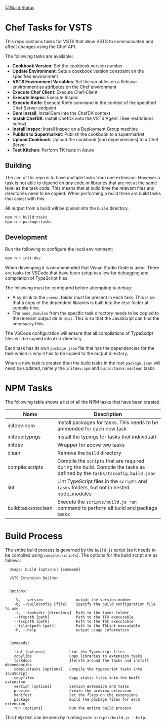[![Build Status](https://chef-software.visualstudio.com/vsts-chef/_apis/build/status/vsts-chef-CI)](https://chef-software.visualstudio.com/vsts-chef/_build/latest?definitionId=4)

# Chef Tasks for VSTS

This repo contains tasks for VSTS that allow VSTS to communicated and affect changes using the Chef API.

The following tasks are available:

* **Cookbook Version**: Set the cookbook version number
* **Update Environment**: Sets a cookbook version constraint on the specified environment
* **VSTS Environment Variables**: Set the variables on a Release environment as attributes on the Chef environment
* **Execute Chef Client**: Execute Chef-Client
* **Execute Inspec**: Execute Inspec
* **Execute Knife**: Exeucte Knife command in the context of the specified Chef Server endpoint
* **Gem Install**: InstallGem into the ChefDK context
* **Install ChefDK**: Install ChefDk onto the VSTS Agent. (See restrictions below)
* **Install Inspec**: Install Inspec on a Deployment Group machine 
* **Publish to Supermarket**: Publish the cookbook to a supermarket
* **Upload Cookbook**: Upload the cookbook (and dependencies) to a Chef Server
* **Test Kitchen**: Perform TK tests in Azure

## Building

The aim of ths repo is to have multiple tasks from one extension.  However a task is not able to depend on _any_ code or libraries that are not at the same level as the task code.  This means that at build time the relevant files and directories need to be copied.  When performing a build there are build tasks that assist with this.

All output from a build will be placed into the `build` directory.

```bash
npm run build:tasks
npm run package:tasks
```

## Development

Run the following to configure the local environment:

```bash
npm run init:dev
```

When developing it is recommended that Visual Studio Code is used.  There are tasks for VSCode that have been setup to allow for debugging and compliation of TypeScript files.

The following must be configured before attempting to debug:

 - A symlink to the `common` folder _must_ be present in each task.  This is so that a copy of the dependent libraries is built into the `dist` folder at compile time.
 - The `node_modules` from the specific task directory needs to be copied to the relevant output dir in `dist`.  This is so that the JavaScript can find the necessary files.

The VSCode configuration will ensure that all compliations of TypeScript files will be copied into `dist` directory.

Each task has its own `package.json` file that has the dependencies for the task which is why it has to be copied to the output directory,

When a new task is created then the build tasks in the root `package.json` will need be updated, namely the `initdev:npm` and `build:tasks:noclean` tasks.

# NPM Tasks

The following table shows a list of all the NPM tasks that have been created.

| Name | Description |
|------|-------------|
| initdev:npm | Install packages for tasks.  This needs to be ammended for each new task |
| initdev:typngs | Install the typings for tasks (not individual) |
| initdev | Wrapper for above two tasks |
| clean | Remove the `build` directory |
| compile:scripts | Compile the `scripts` that are required during the build.  Compile the tasks as defined by the `tasks/tsconfig.build.json` |
| lint | Lint TypeScript files in the `scripts` and `tasks` folders, but not in nested node_modules |
| build:tasks:noclean | Execute the `scripts/build.js run` command to perform all build and package tasks |

# Build Process

The entire build process is governed by the `build.js` script (so it needs to be compiled using `compile:scripts`). The options for the build script are as follows:

```
  Usage: build [options] [command]

  VSTS Extension Builder


  Options:

    -V, --version               output the version number
    -b, --buildconfig [file]    Specify the build configuration file to use 
    -t, --tasksdir [directory]  Path to the tasks folder 
    --tfxpath [path]            Path to the TFX executable 
    --tscpath [path]            Path to the TSC executable 
    --tslintpath [path]         Path to the TSLint executable
    -h, --help                  output usage information


  Commands:

    lint [options]           Lint the Typescript files
    copylibs                 Copy libraries to extension tasks
    taskdeps                 Iterate around the tasks and install dependencies
    compiletasks [options]   Compile the typescript tasks into JavaScript
    copyfiles                Copy static files into the built extension
    version [options]        Version extension and tasks
    preview                  Create the preview extension
    manifest                 Set the flags on the extensions
    package                  Build the package files for each extension
    run [options]            Run the entire build process
```

This help text can be seen by running `node scripts/build.js --help`.